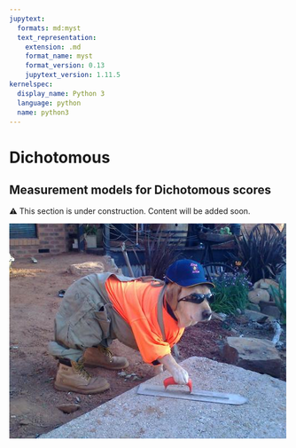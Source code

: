 ```yaml
---
jupytext:
  formats: md:myst
  text_representation:
    extension: .md
    format_name: myst
    format_version: 0.13
    jupytext_version: 1.11.5
kernelspec:
  display_name: Python 3
  language: python
  name: python3
---
```


# <i class="fa-solid fa-bars-progress"></i> Dichotomous 

## Measurement models for Dichotomous scores 

⚠️ This section is under construction. Content will be added soon.

![construction](./figures/Construction.jpg)
